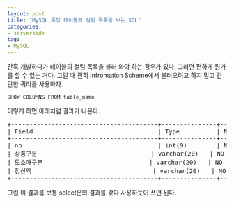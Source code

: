 ```yaml
---
layout: post
title: "MySQL 특정 테이블의 컬럼 목록을 보는 SQL"
categories:
- serverside
tag:
- MySQL
---
```


간혹 개발하다가 테이블의 컬럼 목록을 불러 와야 하는 경우가 있다. 그러면 편하게 뭔가를 할 수 있는 거다. 그럴 때 괜히 Infromation Scheme에서 불러오려고 하지 말고 간단한 쿼리를 사용하자.

    SHOW COLUMNS FROM table_name

이렇게 하면 아래처럼 결과가 나온다.

<pre>
+----------------------------------------+---------------+------+-----+-----------+----------------+
| Field                                  | Type          | Null | Key | Default   | Extra          |
+----------------------------------------+---------------+------+-----+-----------+----------------+
| no                                     | int(9)        | NO   | PRI | NULL      | auto_increment |
| 상품구분                               | varchar(20)   | NO   |     | 모바일    |                |
| 도소매구분                             | varchar(20)   | NO   |     | 소매      |                |
| 정산액                                 | varchar(20)   | NO   |     | NULL      |                |
+----------------------------------------+---------------+------+-----+-----------+----------------+
</pre>

그럼 이 결과를 보통 select문의 결과를 갖다 사용하듯이 쓰면 된다.